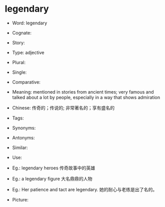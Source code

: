 # legendary

- Word: legendary
- Cognate: 
- Story: 

- Type: adjective
- Plural: 
- Single: 
- Comparative: 
- Meaning: mentioned in stories from ancient times; very famous and talked about a lot by people, especially in a way that shows admiration
- Chinese: 传奇的；传说的; 非常著名的；享有盛名的
- Tags: 
- Synonyms: 
- Antonyms: 
- Similar: 
- Use: 
- Eg.: legendary heroes 传奇故事中的英雄
- Eg.: a legendary figure 大名鼎鼎的人物
- Eg.: Her patience and tact are legendary. 她的耐心与老练是出了名的。
- Picture: 

